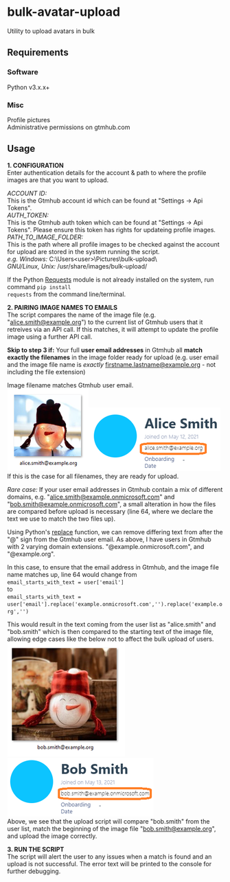 # bulk-avatar-upload
Utility to upload avatars in bulk

## Requirements
### Software
Python v3.x.x+  
### Misc
Profile pictures  
Administrative permissions on gtmhub.com  

## Usage
**1. CONFIGURATION**  
 Enter authentication details for the account & path to where the profile images are that you want to upload.  
 
*ACCOUNT ID:*  
This is the Gtmhub account id which can be found at "Settings -> Api Tokens".  
*AUTH_TOKEN:*  
This is the Gtmhub auth token which can be found at "Settings -> Api Tokens". Please ensure this token has rights for updateing profile images.  
*PATH_TO_IMAGE_FOLDER:*  
This is the path where all profile images to be checked against the account for upload are stored in the system running the script.  
  *e.g.   Windows:* C:\Users\<user>\Pictures\bulk-upload\\\
         *GNU/Linux, Unix:* /usr/share/images/bulk-upload/  

If the Python [Requests](https://docs.python-requests.org/en/latest/) module is not already installed on the system, run command <code>pip install requests</code> from the command line/terminal.

**2. PAIRING IMAGE NAMES TO EMAILS**  
The script compares the name of the image file (e.g. "alice.smith@example.org") to the current list of Gtmhub users that it retreives via an API call. If this matches, it will attempt to update the profile image using a further API call.

**Skip to step 3 if:** Your full **user email addresses** in Gtmhub all **match exactly the filenames** in the image folder ready for upload (e.g. user email and the image file name is *exactly* firstname.lastname@example.org - not including the file extension)  

Image filename matches Gtmhub user email.  
![Alt text](/img/alice.smith.PNG "Filename")![Alt text](/img/asg.png "Gtmhub user email")  
If this is the case for all filenames, they are ready for upload.

*Rare case:* If your user email addresses in Gtmhub contain a mix of different domains, e.g. "alice.smith@example.onmicrosoft.com" and "bob.smith@example.onmicrosoft.com", a small alteration in how the files are compared before upload is necessary (line 64, where we declare the text we use to match the two files up).

Using Python's [replace](https://docs.python.org/3/library/stdtypes.html) function, we can remove differing text from after the "@" sign from the Gtmhub user email.
As above, I have users in Gtmhub with 2 varying domain extensions. "@example.onmicrosoft.com", and "@example.org".

In this case, to ensure that the email address in Gtmhub, and the image file name matches up, line 64 would change from  
<code>email_starts_with_text = user['email']</code>  
to  
<code>email_starts_with_text = user['email'].replace('example.onmicrosoft.com','').replace('example.org','')</code>  

This would result in the text coming from the user list as "alice.smith" and "bob.smith" which is then compared to the starting text of the image file, allowing edge cases like the below not to affect the bulk upload of users.  
![Alt text](/img/bob.smith.PNG "Filename")![Alt text](/img/bsg.PNG "Gtmhub user email")  
Above, we see that the upload script will compare "bob.smith" from the user list, match the beginning of the image file "bob.smith@example.org", and upload the image correctly.

**3. RUN THE SCRIPT**  
The script will alert the user to any issues when a match is found and an upload is not successful. The error text will be printed to the console for further debugging.
